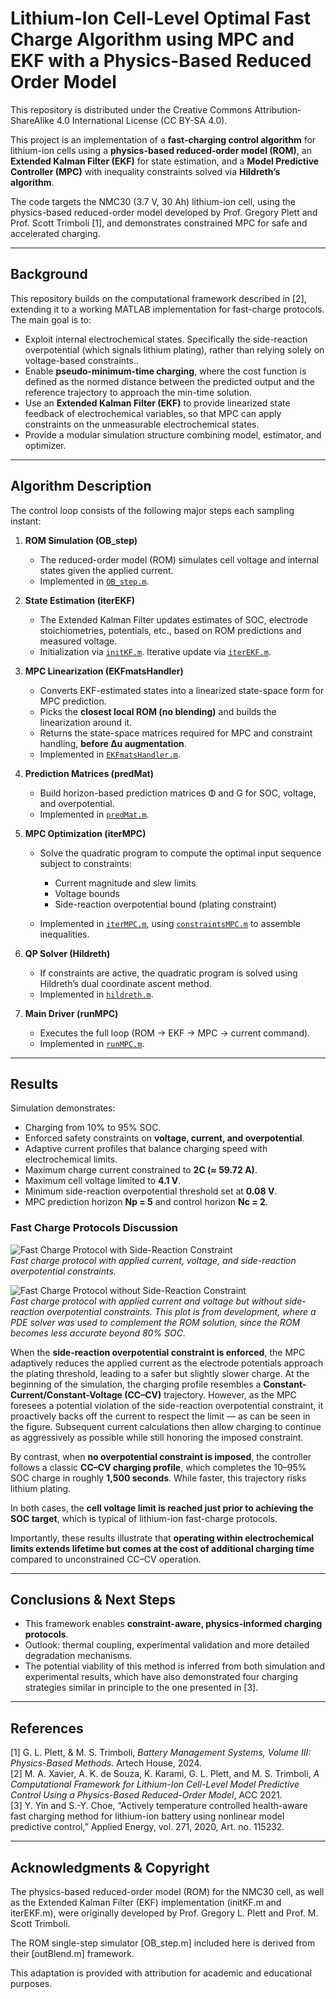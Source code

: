 # Lithium-Ion Cell-Level Optimal Fast Charge Algorithm using MPC and EKF with a Physics-Based Reduced Order Model
This repository is distributed under the Creative Commons Attribution-ShareAlike 4.0 International License (CC BY-SA 4.0).

This project is an implementation of a **fast-charging control algorithm** for lithium-ion cells using a **physics-based reduced-order model (ROM)**, an **Extended Kalman Filter (EKF)** for state estimation, and a **Model Predictive Controller (MPC)** with inequality constraints solved via **Hildreth’s algorithm**.

The code targets the NMC30 (3.7 V, 30 Ah) lithium-ion cell, using the physics-based reduced-order model developed by Prof. Gregory Plett and Prof. Scott Trimboli \[1], and demonstrates constrained MPC for safe and accelerated charging.

---

## Background

This repository builds on the computational framework described in \[2], extending it to a working MATLAB implementation for fast-charge protocols. The main goal is to:

* Exploit internal electrochemical states. Specifically the side-reaction overpotential (which signals lithium plating), rather than relying solely on voltage-based constraints..
* Enable **pseudo-minimum-time charging**, where the cost function is defined as the normed distance between the predicted output and the reference trajectory to approach the min-time solution. 
* Use an **Extended Kalman Filter (EKF)** to provide linearized state feedback of electrochemical variables, so that MPC can apply constraints on the unmeasurable electrochemical states.
* Provide a modular simulation structure combining model, estimator, and optimizer.

---

## Algorithm Description

The control loop consists of the following major steps each sampling instant:

1. **ROM Simulation (OB\_step)**

   * The reduced-order model (ROM) simulates cell voltage and internal states given the applied current.
   * Implemented in [`OB_step.m`](src/MPC-EKF4FastCharge/OB_step.m).

2. **State Estimation (iterEKF)**

   * The Extended Kalman Filter updates estimates of SOC, electrode stoichiometries, potentials, etc., based on ROM predictions and measured voltage.
   * Initialization via [`initKF.m`](src/UTILITY/initKF.m). Iterative update via [`iterEKF.m`](src/UTILITY/iterEKF.m).

3. **MPC Linearization (EKFmatsHandler)**

   * Converts EKF-estimated states into a linearized state-space form for MPC prediction.
   * Picks the **closest local ROM (no blending)** and builds the linearization around it.
   * Returns the state-space matrices required for MPC and constraint handling, **before Δu augmentation**.
   * Implemented in [`EKFmatsHandler.m`](src/MPC-EKF4FastCharge/EKFmatsHandler.m).

4. **Prediction Matrices (predMat)**

   * Build horizon-based prediction matrices Φ and G for SOC, voltage, and overpotential.
   * Implemented in [`predMat.m`](src/MPC-EKF4FastCharge/predMat.m).

5. **MPC Optimization (iterMPC)**

   * Solve the quadratic program to compute the optimal input sequence subject to constraints:

     * Current magnitude and slew limits
     * Voltage bounds
     * Side-reaction overpotential bound (plating constraint)
   * Implemented in [`iterMPC.m`](src/MPC-EKF4FastCharge/iterMPC.m), using [`constraintsMPC.m`](src/MPC-EKF4FastCharge/constraintsMPC.m) to assemble inequalities.

6. **QP Solver (Hildreth)**

   * If constraints are active, the quadratic program is solved using Hildreth’s dual coordinate ascent method.
   * Implemented in [`hildreth.m`](src/MPC-EKF4FastCharge/hildreth.m).

7. **Main Driver (runMPC)**

   * Executes the full loop (ROM → EKF → MPC → current command).
   * Implemented in [`runMPC.m`](src/MPC-EKF4FastCharge/runMPC.m).

---

## Results

Simulation demonstrates:

* Charging from 10% to 95% SOC.
* Enforced safety constraints on **voltage, current, and overpotential**.
* Adaptive current profiles that balance charging speed with electrochemical limits.
* Maximum charge current constrained to **2C (≈ 59.72 A)**.
* Maximum cell voltage limited to **4.1 V**.
* Minimum side-reaction overpotential threshold set at **0.08 V**.
* MPC prediction horizon **Np = 5** and control horizon **Nc = 2**.

### Fast Charge Protocols Discussion
![Fast Charge Protocol with Side-Reaction Constraint](assets/MPCEKF1095Phise.png)  
*Fast charge protocol with applied current, voltage, and side-reaction overpotential constraints.*  

![Fast Charge Protocol without Side-Reaction Constraint](assets/MPCEKF1095WOPhise.png)  
*Fast charge protocol with applied current and voltage but without side-reaction overpotential constraints. This plot is from development, where a PDE solver was used to complement the ROM solution, since the ROM becomes less accurate beyond 80% SOC.*  

When the **side-reaction overpotential constraint is enforced**, the MPC adaptively reduces the applied current as the electrode potentials approach the plating threshold, leading to a safer but slightly slower charge. At the beginning of the simulation, the charging profile resembles a **Constant-Current/Constant-Voltage (CC–CV)** trajectory. However, as the MPC foresees a potential violation of the side-reaction overpotential constraint, it proactively backs off the current to respect the limit — as can be seen in the figure. Subsequent current calculations then allow charging to continue as aggressively as possible while still honoring the imposed constraint.

By contrast, when **no overpotential constraint is imposed**, the controller follows a classic **CC–CV charging profile**, which completes the 10–95% SOC charge in roughly **1,500 seconds**. While faster, this trajectory risks lithium plating.

In both cases, the **cell voltage limit is reached just prior to achieving the SOC target**, which is typical of lithium-ion fast-charge protocols. 

Importantly, these results illustrate that **operating within electrochemical limits extends lifetime but comes at the cost of additional charging time** compared to unconstrained CC–CV operation.

---

## Conclusions & Next Steps

* This framework enables **constraint-aware, physics-informed charging protocols**.
* Outlook: thermal coupling, experimental validation and more detailed degradation mechanisms.
* The potential viability of this method is inferred from both simulation and experimental results, which have also demonstrated four charging strategies similar in principle to the one presented in \[3].

---

## References

[1] G. L. Plett, & M. S. Trimboli, *Battery Management Systems, Volume III: Physics-Based Methods*. Artech House, 2024.  
[2] M. A. Xavier, A. K. de Souza, K. Karami, G. L. Plett, and M. S. Trimboli, *A Computational Framework for Lithium-Ion Cell-Level Model Predictive Control Using a Physics-Based Reduced-Order Model*, ACC 2021.  
[3] Y. Yin and S.-Y. Choe, “Actively temperature controlled health-aware fast charging method for lithium-ion battery using nonlinear model predictive control,” Applied Energy, vol. 271, 2020, Art. no. 115232.


---

## Acknowledgments & Copyright

The physics-based reduced-order model (ROM) for the NMC30 cell, as well as the Extended Kalman Filter (EKF) implementation (initKF.m and iterEKF.m), were originally developed by Prof. Gregory L. Plett and Prof. M. Scott Trimboli.

The ROM single-step simulator [OB_step.m] included here is derived from their [outBlend.m] framework.

This adaptation is provided with attribution for academic and educational purposes.